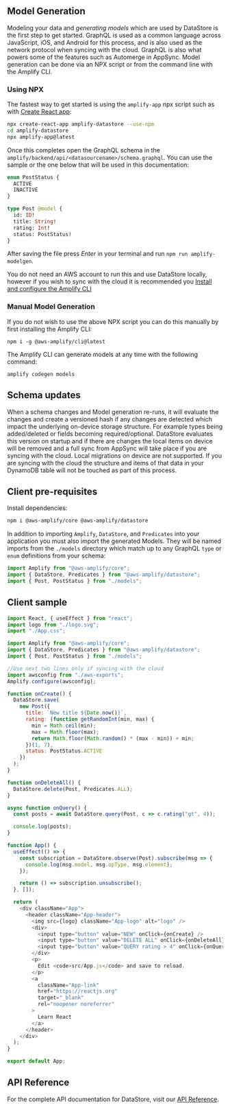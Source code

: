 ## Model Generation

Modeling your data and *generating models* which are used by DataStore is the first step to get started. GraphQL is used as a common language across JavaScript, iOS, and Android for this process, and is also used as the network protocol when syncing with the cloud. GraphQL is also what powers some of the features such as Automerge in AppSync. Model generation can be done via an NPX script or from the command line with the Amplify CLI.

### Using NPX

The fastest way to get started is using the `amplify-app` npx script such as with [Create React app](https://create-react-app.dev):

```sh
npx create-react-app amplify-datastore --use-npm
cd amplify-datastore
npx amplify-app@latest
```

Once this completes open the GraphQL schema in the `amplify/backend/api/<datasourcename>/schema.graphql`. You can use the sample or the one below that will be used in this documentation:

```graphql
enum PostStatus {
  ACTIVE
  INACTIVE
}

type Post @model {
  id: ID!
  title: String!
  rating: Int!
  status: PostStatus!
}
```

After saving the file press *Enter* in your terminal and run `npm run amplify-modelgen`.

<amplify-callout>

You do not need an AWS account to run this and use DataStore locally, however if you wish to sync with the cloud it is recommended you [Install and configure the Amplify CLI](../../../getting-started/../../start/getting-started/installation.md)

</amplify-callout>

### Manual Model Generation

If you do not wish to use the above NPX script you can do this manually by first installing the Amplify CLI:

```
npm i -g @aws-amplify/cli@latest
```

The Amplify CLI can generate models at any time with the following command:

```
amplify codegen models
```

## Schema updates

When a schema changes and Model generation re-runs, it will evaluate the changes and create a versioned hash if any changes are detected which impact the underlying on-device storage structure. For example types being added/deleted or fields becoming required/optional. DataStore evaluates this version on startup and if there are changes the local items on device will be removed and a full sync from AppSync will take place if you are syncing with the cloud. Local migrations on device are not supported. If you are syncing with the cloud the structure and items of that data in your DynamoDB table will not be touched as part of this process.

## Client pre-requisites

Install dependencies:

```sh
npm i @aws-amplify/core @aws-amplify/datastore
```

In addition to importing `Amplify`, `DataStore`, and `Predicates` into your application you must also import the generated Models. They will be named imports from the `./models` directory which match up to any GraphQL `type` or `enum` definitions from your schema:

```javascript
import Amplify from "@aws-amplify/core";
import { DataStore, Predicates } from "@aws-amplify/datastore";
import { Post, PostStatus } from "./models";
```

## Client sample


```jsx=App.js
import React, { useEffect } from "react";
import logo from "./logo.svg";
import "./App.css";

import Amplify from "@aws-amplify/core";
import { DataStore, Predicates } from "@aws-amplify/datastore";
import { Post, PostStatus } from "./models";

//Use next two lines only if syncing with the cloud
import awsconfig from "./aws-exports";
Amplify.configure(awsconfig);

function onCreate() {
  DataStore.save(
    new Post({
      title: `New title ${Date.now()}`,
      rating: (function getRandomInt(min, max) {
        min = Math.ceil(min);
        max = Math.floor(max);
        return Math.floor(Math.random() * (max - min)) + min;
      })(1, 7),
      status: PostStatus.ACTIVE
    })
  );
}

function onDeleteAll() {
  DataStore.delete(Post, Predicates.ALL);
}

async function onQuery() {
  const posts = await DataStore.query(Post, c => c.rating("gt", 4));

  console.log(posts);
}

function App() {
  useEffect(() => {
    const subscription = DataStore.observe(Post).subscribe(msg => {
      console.log(msg.model, msg.opType, msg.element);
    });

    return () => subscription.unsubscribe();
  }, []);

  return (
    <div className="App">
      <header className="App-header">
        <img src={logo} className="App-logo" alt="logo" />
        <div>
          <input type="button" value="NEW" onClick={onCreate} />
          <input type="button" value="DELETE ALL" onClick={onDeleteAll} />
          <input type="button" value="QUERY rating > 4" onClick={onQuery} />
        </div>
        <p>
          Edit <code>src/App.js</code> and save to reload.
        </p>
        <a
          className="App-link"
          href="https://reactjs.org"
          target="_blank"
          rel="noopener noreferrer"
        >
          Learn React
        </a>
      </header>
    </div>
  );
}

export default App;

```

## API Reference   

For the complete API documentation for DataStore, visit our [API Reference](https://aws-amplify.github.io/amplify-js/api/classes/datastore.html).